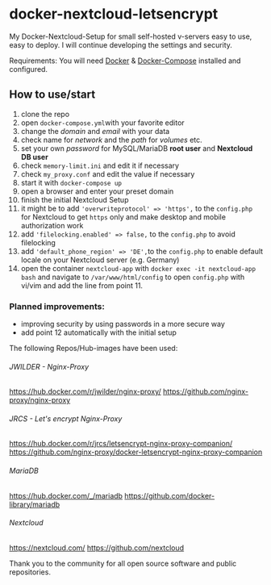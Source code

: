 # docker-nextcloud-letsencrypt
My Docker-Nextcloud-Setup for small self-hosted v-servers easy to use, easy to deploy. I will continue developing the settings and security.

Requirements: You will need [Docker](https://docs.docker.com/engine/install/) & [Docker-Compose](https://docs.docker.com/compose/install/) installed and configured. 

## **How to use/start**

1. clone the repo
2. open `docker-compose.yml`with your favorite editor
3. change the _domain_ and _email_ with your data
4. check name for _network_ and the _path_ for _volumes_ etc.
5. set your own _password_ for MySQL/MariaDB **root user** and **Nextcloud DB user**
6.  check `memory-limit.ini` and edit it if necessary
7.  check `my_proxy.conf` and edit the value if necessary
8. start it with `docker-compose up`
9. open a browser and enter your preset domain 
10. finish the initial Nextcloud Setup
11. it might be to add `'overwriteprotocol' => 'https',` to the `config.php` for Nextcloud to get `https` only and make desktop and mobile authorization work
12. add `'filelocking.enabled' => false,` to the `config.php` to avoid filelocking
13. add `'default_phone_region' => 'DE',`to the `config.php` to enable default locale on your Nextcloud server (e.g. Germany)
13. open the container `nextcloud-app` with `docker exec -it nextcloud-app bash` and navigate to `/var/www/html/config` to open `config.php` with vi/vim and add the line from point 11. 

### Planned improvements:

* improving security by using passwords in a more secure way
* add point 12 automatically with the initial setup


The following Repos/Hub-images have been used:

###### JWILDER - Nginx-Proxy
https://hub.docker.com/r/jwilder/nginx-proxy/
https://github.com/nginx-proxy/nginx-proxy

###### JRCS - Let's encrypt Nginx-Proxy
https://hub.docker.com/r/jrcs/letsencrypt-nginx-proxy-companion/
https://github.com/nginx-proxy/docker-letsencrypt-nginx-proxy-companion

###### MariaDB
https://hub.docker.com/_/mariadb
https://github.com/docker-library/mariadb

###### Nextcloud
https://nextcloud.com/
https://github.com/nextcloud

Thank you to the community for all open source software and public repositories.